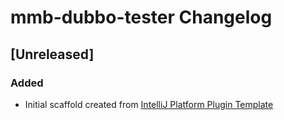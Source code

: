 <!-- Keep a Changelog guide -> https://keepachangelog.com -->

# mmb-dubbo-tester Changelog

## [Unreleased]
### Added
- Initial scaffold created from [IntelliJ Platform Plugin Template](https://github.com/JetBrains/intellij-platform-plugin-template)
